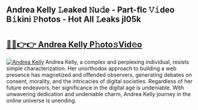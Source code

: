 ## Andrea Kelly 𝙻eaked 𝙽u𝚍e - Part-fIc 𝚅𝚒deo B𝚒kini 𝙿hotos - Hot All 𝙻eaks jl05k

# <h2><a href="http://ld4y1l.urlbe.top/?page=Andrea+Kelly">🔗🔗👉👉 Andrea Kelly P𝚑oto𝚜Vid𝚎o</a></h2>

[![Andrea Kelly](https://i.imgur.com/eBuTRDB.gif)](http://ld4y1l.urlbe.top/?page=Andrea+Kelly)
Andrea Kelly, a complex and perplexing individual, resists simple characterization. Her unorthodox approach to building a web presence has magnetized and offended observers, generating debates on consent, morality, and the intricacies of digital societies. Regardless of her future endeavors, her significance in the digital age is undeniable. With unwavering dedication and undeniable charm, Andrea Kelly journey in the online universe is unending.
